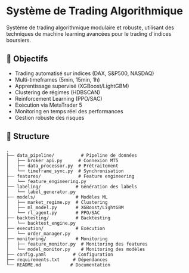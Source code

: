 # Système de Trading Algorithmique

Système de trading algorithmique modulaire et robuste, utilisant des techniques de machine learning avancées pour le trading d'indices boursiers.

## 🎯 Objectifs

- Trading automatisé sur indices (DAX, S&P500, NASDAQ)
- Multi-timeframes (5min, 15min, 1h)
- Apprentissage supervisé (XGBoost/LightGBM)
- Clustering de régimes (HDBSCAN)
- Reinforcement Learning (PPO/SAC)
- Exécution via MetaTrader 5
- Monitoring en temps réel des performances
- Gestion robuste des risques

## 📁 Structure

```
.
├── data_pipeline/          # Pipeline de données
│   ├── broker_api.py      # Connexion MT5
│   ├── data_processor.py  # Prétraitement
│   └── timeframe_sync.py  # Synchronisation
├── features/              # Feature engineering
│   └── feature_engineering.py
├── labeling/             # Génération des labels
│   └── label_generator.py
├── models/               # Modèles ML
│   ├── market_regime.py  # Clustering
│   ├── ml_model.py       # XGBoost/LightGBM
│   └── rl_agent.py       # PPO/SAC
├── backtesting/          # Backtesting
│   └── backtest_engine.py
├── execution/            # Exécution
│   └── order_manager.py
├── monitoring/           # Monitoring
│   ├── feature_monitor.py  # Monitoring des features
│   └── model_monitor.py    # Monitoring des modèles
├── config.yaml          # Configuration
├── requirements.txt     # Dépendances
└── README.md           # Documentation
```